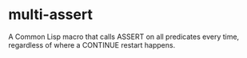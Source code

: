 # multi-assert
A Common Lisp macro that calls ASSERT on all predicates every time, regardless of where a CONTINUE restart happens.
